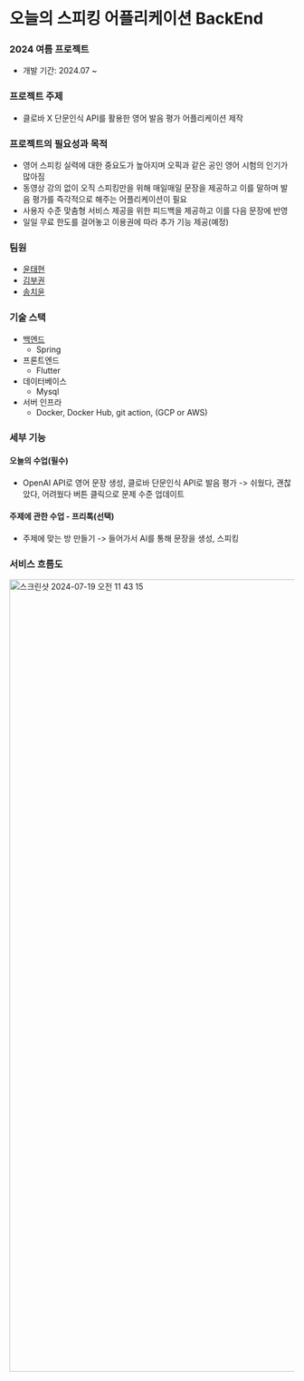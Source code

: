 # 오늘의 스피킹 어플리케이션 BackEnd
### 2024 여름 프로젝트
- 개발 기간: 2024.07 ~

### 프로젝트 주제
- 클로바 X 단문인식 API를 활용한 영어 발음 평가 어플리케이션 제작 

### 프로젝트의 필요성과 목적
- 영어 스피킹 실력에 대한 중요도가 높아지며 오픽과 같은 공인 영어 시험의 인기가 많아짐
- 동영상 강의 없이 오직 스피킹만을 위해 매일매일 문장을 제공하고 이를 말하며 발음 평가를 즉각적으로 해주는 어플리케이션이 필요
- 사용자 수준 맞춤형 서비스 제공을 위한 피드백을 제공하고 이를 다음 문장에 반영
- 일일 무료 한도를 걸어놓고 이용권에 따라 추가 기능 제공(예정)

### 팀원
- [윤태현](https://github.com/YunTaeHyeon)
- [김부권](https://github.com/bukwon)
- [송치윤](https://github.com/heychi)

### 기술 스택
- [백엔드](https://github.com/YunTaeHyeon/summerProjectBE)
  - Spring
- 프론트엔드
  - Flutter
- 데이터베이스
  - Mysql
- 서버 인프라
  - Docker, Docker Hub, git action, (GCP or AWS)

### 세부 기능

#### 오늘의 수업(필수)
- OpenAI API로 영어 문장 생성, 클로바 단문인식 API로 발음 평가 -> 쉬웠다, 괜찮았다, 어려웠다 버튼 클릭으로 문제 수준 업데이트

#### 주제에 관한 수업 - 프리톡(선택)
- 주제에 맞는 방 만들기 -> 들어가서 AI를 통해 문장을 생성, 스피킹

### 서비스 흐름도
<img width="1397" alt="스크린샷 2024-07-19 오전 11 43 15" src="https://github.com/user-attachments/assets/cbd7ef9f-18bd-4701-a963-f0debcd69afb">
